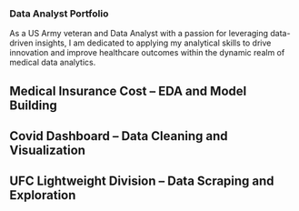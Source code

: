 ### Data Analyst Portfolio

As a US Army veteran and Data Analyst with a passion for leveraging data-driven insights, I am dedicated to applying my analytical skills to drive innovation and improve healthcare outcomes within the dynamic realm of medical data analytics.



## Medical Insurance Cost – EDA and Model Building




## Covid Dashboard – Data Cleaning and Visualization




## UFC Lightweight Division – Data Scraping and Exploration

